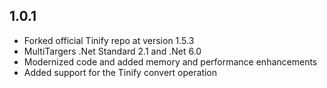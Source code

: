 ## 1.0.1
* Forked official Tinify repo at version 1.5.3
* MultiTargers .Net Standard 2.1 and .Net 6.0
* Modernized code and added memory and performance enhancements
* Added support for the Tinify convert operation
 

